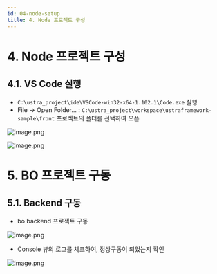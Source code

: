 ```yaml
---
id: 04-node-setup
title: 4. Node 프로젝트 구성
---
```


# **4. Node 프로젝트 구성**

## **4.1. VS Code 실행**

- `C:\ustra_project\ide\VSCode-win32-x64-1.102.1\Code.exe` 실행
- File → Open Folder… : `C:\ustra_project\workspace\ustraframework-sample\front` 프로젝트의 폴더를 선택하여 오픈

![image.png](/img/guide/image6.png)

![image.png](/img/guide/image7.png)

# **5. BO 프로젝트 구동**

## **5.1. Backend 구동**

- bo backend 프로젝트 구동

![image.png](/img/guide/image8.png)

- Console 뷰의 로그를 체크하여, 정상구동이 되었는지 확인

![image.png](/img/guide/image9.png)